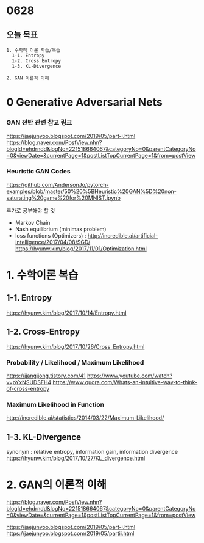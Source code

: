 # 0628
## 오늘 목표
```
1. 수학적 이론 학습/복습
  1-1. Entropy
  1-2. Cross Entropy
  1-3. KL-Divergence
  
2. GAN 이론적 이해
```
# 0 Generative Adversarial Nets

### GAN 전반 관련 참고 링크
https://jaejunyoo.blogspot.com/2019/05/part-i.html
https://blog.naver.com/PostView.nhn?blogId=ehdrndd&logNo=221518664067&categoryNo=0&parentCategoryNo=0&viewDate=&currentPage=1&postListTopCurrentPage=1&from=postView

### Heuristic GAN Codes
https://github.com/AndersonJo/pytorch-examples/blob/master/50%20%5BHeuristic%20GAN%5D%20non-saturating%20game%20for%20MNIST.ipynb

추가로 공부해야 할 것
- Markov Chain
- Nash equilibrium (minimax problem)
- loss functions (Optimizers) : http://incredible.ai/artificial-intelligence/2017/04/08/SGD/ <br>
https://hyunw.kim/blog/2017/11/01/Optimization.html

# 1. 수학이론 복습

## 1-1. Entropy
https://hyunw.kim/blog/2017/10/14/Entropy.html

## 1-2. Cross-Entropy
https://hyunw.kim/blog/2017/10/26/Cross_Entropy.html

### Probability / Likelihood / Maximum Likelihood
https://jjangjjong.tistory.com/41
https://www.youtube.com/watch?v=pYxNSUDSFH4
https://www.quora.com/Whats-an-intuitive-way-to-think-of-cross-entropy

### Maximum Likelihood in Function
http://incredible.ai/statistics/2014/03/22/Maximum-Likelihood/

## 1-3. KL-Divergence
synonym : relative entropy, information gain, information divergence
https://hyunw.kim/blog/2017/10/27/KL_divergence.html

# 2. GAN의 이론적 이해
https://blog.naver.com/PostView.nhn?blogId=ehdrndd&logNo=221518664067&categoryNo=0&parentCategoryNo=0&viewDate=&currentPage=1&postListTopCurrentPage=1&from=postView <br>

https://jaejunyoo.blogspot.com/2019/05/part-i.html <br>
https://jaejunyoo.blogspot.com/2019/05/partii.html